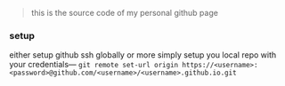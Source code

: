 > this is the source code of my personal github page

### setup

either setup github ssh globally or more simply setup you local repo with your credentials— `git remote set-url origin https://<username>:<password>@github.com/<username>/<username>.github.io.git`
